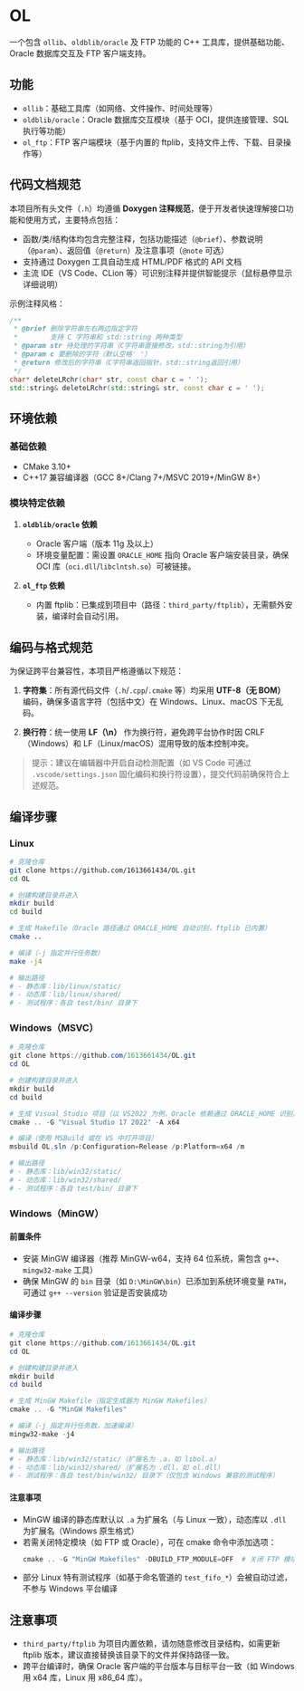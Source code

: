 # OL

一个包含 `ollib`、`oldblib/oracle` 及 FTP 功能的 C++ 工具库，提供基础功能、Oracle 数据库交互及 FTP 客户端支持。

## 功能

- `ollib`：基础工具库（如网络、文件操作、时间处理等）
- `oldblib/oracle`：Oracle 数据库交互模块（基于 OCI，提供连接管理、SQL 执行等功能）
- `ol_ftp`：FTP 客户端模块（基于内置的 ftplib，支持文件上传、下载、目录操作等）

## 代码文档规范

本项目所有头文件（`.h`）均遵循 **Doxygen 注释规范**，便于开发者快速理解接口功能和使用方式，主要特点包括：

- 函数/类/结构体均包含完整注释，包括功能描述（`@brief`）、参数说明（`@param`）、返回值（`@return`）及注意事项（`@note` 可选）
- 支持通过 Doxygen 工具自动生成 HTML/PDF 格式的 API 文档
- 主流 IDE（VS Code、CLion 等）可识别注释并提供智能提示（鼠标悬停显示详细说明）

示例注释风格：
```cpp
/**
 * @brief 删除字符串左右两边指定字符
 *        支持 C 字符串和 std::string 两种类型
 * @param str 待处理的字符串（C字符串直接修改，std::string为引用）
 * @param c 要删除的字符（默认空格' '）
 * @return 修改后的字符串（C字符串返回指针，std::string返回引用）
 */
char* deleteLRchr(char* str, const char c = ' ');
std::string& deleteLRchr(std::string& str, const char c = ' ');
```

## 环境依赖

### 基础依赖
- CMake 3.10+
- C++17 兼容编译器（GCC 8+/Clang 7+/MSVC 2019+/MinGW 8+）

### 模块特定依赖
1. **`oldblib/oracle` 依赖**  
   - Oracle 客户端（版本 11g 及以上）  
   - 环境变量配置：需设置 `ORACLE_HOME` 指向 Oracle 客户端安装目录，确保 OCI 库（`oci.dll`/`libclntsh.so`）可被链接。

2. **`ol_ftp` 依赖**  
   - 内置 ftplib：已集成到项目中（路径：`third_party/ftplib`），无需额外安装，编译时会自动引用。

## 编码与格式规范

为保证跨平台兼容性，本项目严格遵循以下规范：

1. **字符集**：所有源代码文件（`.h`/`.cpp`/`.cmake` 等）均采用 **UTF-8（无 BOM）** 编码，确保多语言字符（包括中文）在 Windows、Linux、macOS 下无乱码。

2. **换行符**：统一使用 **LF（\n）** 作为换行符，避免跨平台协作时因 CRLF（Windows）和 LF（Linux/macOS）混用导致的版本控制冲突。

> 提示：建议在编辑器中开启自动检测配置（如 VS Code 可通过 `.vscode/settings.json` 固化编码和换行符设置），提交代码前确保符合上述规范。

## 编译步骤

### Linux

```bash
# 克隆仓库
git clone https://github.com/1613661434/OL.git
cd OL

# 创建构建目录并进入
mkdir build
cd build

# 生成 Makefile（Oracle 路径通过 ORACLE_HOME 自动识别，ftplib 已内置）
cmake ..

# 编译（-j 指定并行任务数）
make -j4

# 输出路径
# - 静态库：lib/linux/static/
# - 动态库：lib/linux/shared/
# - 测试程序：各自 test/bin/ 目录下
```

### Windows（MSVC）

```powershell
# 克隆仓库
git clone https://github.com/1613661434/OL.git
cd OL

# 创建构建目录并进入
mkdir build
cd build

# 生成 Visual Studio 项目（以 VS2022 为例，Oracle 依赖通过 ORACLE_HOME 识别）
cmake .. -G "Visual Studio 17 2022" -A x64

# 编译（使用 MSBuild 或在 VS 中打开项目）
msbuild OL.sln /p:Configuration=Release /p:Platform=x64 /m

# 输出路径
# - 静态库：lib/win32/static/
# - 动态库：lib/win32/shared/
# - 测试程序：各自 test/bin/ 目录下
```

### Windows（MinGW）

#### 前置条件
- 安装 MinGW 编译器（推荐 MinGW-w64，支持 64 位系统，需包含 `g++`、`mingw32-make` 工具）
- 确保 MinGW 的 `bin` 目录（如 `D:\MinGW\bin`）已添加到系统环境变量 `PATH`，可通过 `g++ --version` 验证是否安装成功

#### 编译步骤
```powershell
# 克隆仓库
git clone https://github.com/1613661434/OL.git
cd OL

# 创建构建目录并进入
mkdir build
cd build

# 生成 MinGW Makefile（指定生成器为 MinGW Makefiles）
cmake .. -G "MinGW Makefiles"

# 编译（-j 指定并行任务数，加速编译）
mingw32-make -j4

# 输出路径
# - 静态库：lib/win32/static/（扩展名为 .a，如 libol.a）
# - 动态库：lib/win32/shared/（扩展名为 .dll，如 ol.dll）
# - 测试程序：各自 test/bin/win32/ 目录下（仅包含 Windows 兼容的测试程序）
```

#### 注意事项
- MinGW 编译的静态库默认以 `.a` 为扩展名（与 Linux 一致），动态库以 `.dll` 为扩展名（Windows 原生格式）
- 若需关闭特定模块（如 FTP 或 Oracle），可在 cmake 命令中添加选项：
  ```powershell
  cmake .. -G "MinGW Makefiles" -DBUILD_FTP_MODULE=OFF  # 关闭 FTP 模块
  ```
- 部分 Linux 特有测试程序（如基于命名管道的 `test_fifo_*`）会被自动过滤，不参与 Windows 平台编译

## 注意事项
- `third_party/ftplib` 为项目内置依赖，请勿随意修改目录结构，如需更新 ftplib 版本，建议直接替换该目录下的文件并保持路径一致。
- 跨平台编译时，确保 Oracle 客户端的平台版本与目标平台一致（如 Windows 用 x64 库，Linux 用 x86_64 库）。